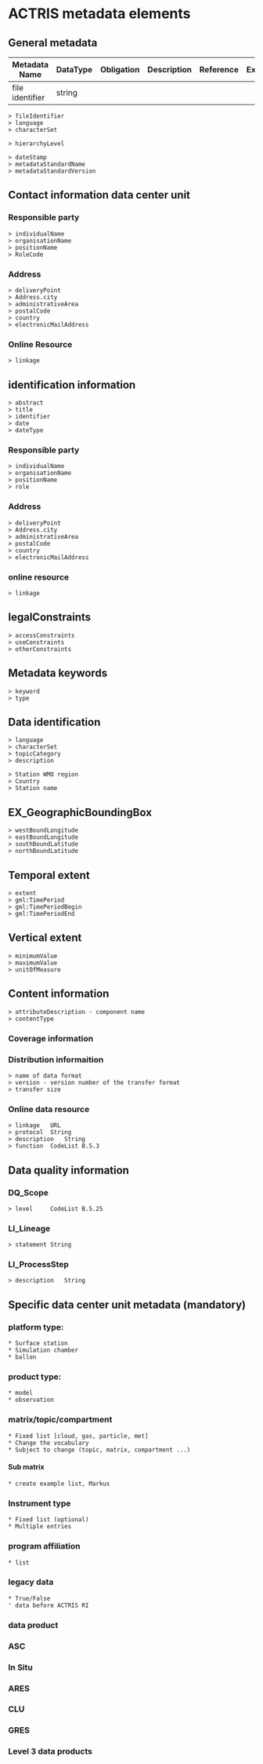 # ACTRIS metadata elements

## General metadata

| Metadata  Name |	DataType |	Obligation | Description | Reference | Example |
|----------------|----------|-------------|-------------|-----------|---------|
|	file identifier	   | string	  |          |             |             |           |         |


	> fileIdentifier
	> language
	> characterSet

	> hierarchyLevel

	> dateStamp
	> metadataStandardName
	> metadataStandardVersion

## Contact information data center unit

### Responsible party
	> individualName
	> organisationName
	> positionName
	> RoleCode

### Address

	> deliveryPoint
	> Address.city
	> administrativeArea
	> postalCode
	> country
	> electronicMailAddress

### Online Resource

	> linkage

## identification information

	> abstract
	> title
	> identifier
	> date
	> dateType

### Responsible party

	> individualName
	> organisationName
	> positionName
	> role 

### Address

	> deliveryPoint
	> Address.city
	> administrativeArea
	> postalCode
	> country
	> electronicMailAddress	

### online resource

	> linkage

## legalConstraints

	> accessConstraints
	> useConstraints
	> otherConstraints

## Metadata keywords

	> keyword
	> type

## Data identification

	> language
	> characterSet
	> topicCategory
	> description

	> Station WMO region
	> Country
	> Station name

## EX_GeographicBoundingBox

	> westBoundLongitude
	> eastBoundLongitude
	> southBoundLatitude
	> northBoundLatitude

## Temporal extent
	
	> extent
	> gml:TimePeriod
	> gml:TimePeriodBegin
	> gml:TimePeriodEnd

## Vertical extent
	> minimumValue
	> maximumValue
	> unitOfMeasure

## Content information

	> attributeDescription - component name
	> contentType

### Coverage information


### Distribution informaition

	> name of data format
	> version - version number of the transfer format
	> transfer size

### Online data resource

	> linkage	URL
	> protocol	String
	> description	String
	> function	CodeList B.5.3

## Data quality information

### DQ_Scope		
	> level 	CodeList B.5.25
### LI_Lineage		
	> statement	String
### LI_ProcessStep		
	> description	String

## Specific data center unit metadata (mandatory)

### platform type:
	* Surface station
	* Simulation chamber
	* ballon

### product type:
	* model
	* observation

### matrix/topic/compartment
	* Fixed list [cloud, gas, particle, met]
	* Change the vocabulary
	* Subject to change (topic, matrix, compartment ...)
	
#### Sub matrix
	* create example list, Markus
	
### Instrument type
	* Fixed list (optional)
	* Multiple entries
	
### program affiliation
	* list 
### legacy data
	* True/False
	' data before ACTRIS RI

### data product

### ASC

### In Situ

### ARES

### CLU

### GRES

### Level 3 data products

